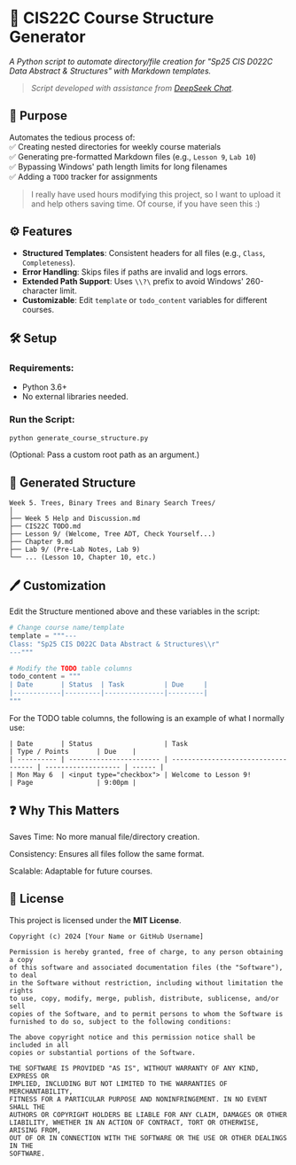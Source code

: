 # 📂 CIS22C Course Structure Generator  
*A Python script to automate directory/file creation for "Sp25 CIS D022C Data Abstract & Structures" with Markdown templates.*  

> *Script developed with assistance from [DeepSeek Chat](https://deepseek.com).*


## 🚀 Purpose  
Automates the tedious process of:  
✅ Creating nested directories for weekly course materials  
✅ Generating pre-formatted Markdown files (e.g., `Lesson 9`, `Lab 10`)  
✅ Bypassing Windows' path length limits for long filenames  
✅ Adding a `TODO` tracker for assignments  

>I really have used hours modifying this project, so I want to upload it and help others saving time.
>Of course, if you have seen this :)

## ⚙️ Features  
- **Structured Templates**: Consistent headers for all files (e.g., `Class`, `Completeness`).  
- **Error Handling**: Skips files if paths are invalid and logs errors.  
- **Extended Path Support**: Uses `\\?\` prefix to avoid Windows' 260-character limit.  
- **Customizable**: Edit `template` or `todo_content` variables for different courses.  



## 🛠️ Setup  
### Requirements:  
- Python 3.6+  
- No external libraries needed.  

### Run the Script:  
```bash
python generate_course_structure.py
```
(Optional: Pass a custom root path as an argument.)

## 📂 Generated Structure
```plaintext
Week 5. Trees, Binary Trees and Binary Search Trees/
│
├── Week 5 Help and Discussion.md
├── CIS22C TODO.md
├── Lesson 9/ (Welcome, Tree ADT, Check Yourself...)
├── Chapter 9.md
├── Lab 9/ (Pre-Lab Notes, Lab 9)
└── ... (Lesson 10, Chapter 10, etc.)
```

## 🖊️ Customization
Edit the Structure mentioned above and these variables in the script:

```python
# Change course name/template
template = """---
Class: "Sp25 CIS D022C Data Abstract & Structures\\r"
---"""

# Modify the TODO table columns
todo_content = """
| Date       | Status  | Task          | Due     |
|------------|---------|---------------|---------|
"""
```

For the TODO table columns, the following is an example of what I normally use:
```
| Date       | Status                  | Task                                | Type / Points       | Due    |
| ---------- | ----------------------- | ----------------------------------- | ------------------- | ------ |
| Mon May 6  | <input type="checkbox"> | Welcome to Lesson 9!                | Page                | 9:00pm |
```


## ❓ Why This Matters
Saves Time: No more manual file/directory creation.

Consistency: Ensures all files follow the same format.

Scalable: Adaptable for future courses.

## 📜 License  
This project is licensed under the **MIT License**.  

```text
Copyright (c) 2024 [Your Name or GitHub Username]

Permission is hereby granted, free of charge, to any person obtaining a copy
of this software and associated documentation files (the "Software"), to deal
in the Software without restriction, including without limitation the rights
to use, copy, modify, merge, publish, distribute, sublicense, and/or sell
copies of the Software, and to permit persons to whom the Software is
furnished to do so, subject to the following conditions:

The above copyright notice and this permission notice shall be included in all
copies or substantial portions of the Software.

THE SOFTWARE IS PROVIDED "AS IS", WITHOUT WARRANTY OF ANY KIND, EXPRESS OR
IMPLIED, INCLUDING BUT NOT LIMITED TO THE WARRANTIES OF MERCHANTABILITY,
FITNESS FOR A PARTICULAR PURPOSE AND NONINFRINGEMENT. IN NO EVENT SHALL THE
AUTHORS OR COPYRIGHT HOLDERS BE LIABLE FOR ANY CLAIM, DAMAGES OR OTHER
LIABILITY, WHETHER IN AN ACTION OF CONTRACT, TORT OR OTHERWISE, ARISING FROM,
OUT OF OR IN CONNECTION WITH THE SOFTWARE OR THE USE OR OTHER DEALINGS IN THE
SOFTWARE.
```


